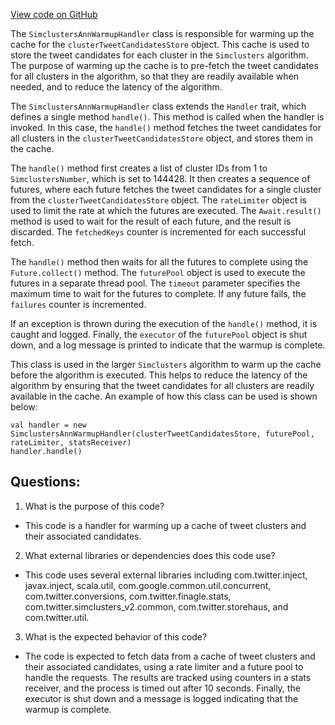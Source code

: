 [View code on GitHub](https://github.com/misbahsy/the-algorithm/simclusters-ann/server/src/main/scala/com/twitter/simclustersann/SimclustersAnnWarmupHandler.scala)

The `SimclustersAnnWarmupHandler` class is responsible for warming up the cache for the `clusterTweetCandidatesStore` object. This cache is used to store the tweet candidates for each cluster in the `Simclusters` algorithm. The purpose of warming up the cache is to pre-fetch the tweet candidates for all clusters in the algorithm, so that they are readily available when needed, and to reduce the latency of the algorithm.

The `SimclustersAnnWarmupHandler` class extends the `Handler` trait, which defines a single method `handle()`. This method is called when the handler is invoked. In this case, the `handle()` method fetches the tweet candidates for all clusters in the `clusterTweetCandidatesStore` object, and stores them in the cache. 

The `handle()` method first creates a list of cluster IDs from 1 to `SimclustersNumber`, which is set to 144428. It then creates a sequence of futures, where each future fetches the tweet candidates for a single cluster from the `clusterTweetCandidatesStore` object. The `rateLimiter` object is used to limit the rate at which the futures are executed. The `Await.result()` method is used to wait for the result of each future, and the result is discarded. The `fetchedKeys` counter is incremented for each successful fetch.

The `handle()` method then waits for all the futures to complete using the `Future.collect()` method. The `futurePool` object is used to execute the futures in a separate thread pool. The `timeout` parameter specifies the maximum time to wait for the futures to complete. If any future fails, the `failures` counter is incremented.

If an exception is thrown during the execution of the `handle()` method, it is caught and logged. Finally, the `executor` of the `futurePool` object is shut down, and a log message is printed to indicate that the warmup is complete.

This class is used in the larger `Simclusters` algorithm to warm up the cache before the algorithm is executed. This helps to reduce the latency of the algorithm by ensuring that the tweet candidates for all clusters are readily available in the cache. An example of how this class can be used is shown below:

```
val handler = new SimclustersAnnWarmupHandler(clusterTweetCandidatesStore, futurePool, rateLimiter, statsReceiver)
handler.handle()
```
## Questions: 
 1. What is the purpose of this code?
- This code is a handler for warming up a cache of tweet clusters and their associated candidates.

2. What external libraries or dependencies does this code use?
- This code uses several external libraries including com.twitter.inject, javax.inject, scala.util, com.google.common.util.concurrent, com.twitter.conversions, com.twitter.finagle.stats, com.twitter.simclusters_v2.common, com.twitter.storehaus, and com.twitter.util.

3. What is the expected behavior of this code?
- The code is expected to fetch data from a cache of tweet clusters and their associated candidates, using a rate limiter and a future pool to handle the requests. The results are tracked using counters in a stats receiver, and the process is timed out after 10 seconds. Finally, the executor is shut down and a message is logged indicating that the warmup is complete.